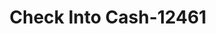---
f_zip-code: 38343
f_state-code: TN
title: Check Into Cash-12461
f_phone: 731-784-3700
f_city-only: Humboldt
f_address: 2510 N Central Ave Humboldt
f_location-unique-id: '12461'
slug: check-into-cash-12461
updated-on: '2024-05-30T13:46:58.046Z'
created-on: '2024-05-30T13:36:59.803Z'
published-on: '2024-05-30T13:54:32.469Z'
f_city-state: cms/city/humboldt-tn.md
f_company: cms/company/check-into-cash.md
f_state: cms/state/tennessee.md
layout: '[payday-loan].html'
tags: payday-loan
---